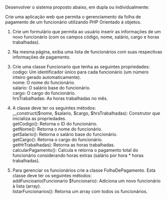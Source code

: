 Desenvolver o sistema proposto abaixo, em dupla ou individualmente: 
 
Crie uma aplicação web que permita o gerenciamento da folha de pagamento de um funcionário utilizando PHP Orientado à objetos. 
 
1. Crie um formulário que permita ao usuário inserir as informações de um novo funcionário (com os campos código, nome, salário, cargo e horas trabalhadas).  
  
2. Na mesma página, exiba uma lista de funcionários com suas respectivas informações de pagamento. 
  
4. Crie uma classe Funcionario que tenha as seguintes propriedades:  
codigo: Um identificador único para cada funcionário (um número inteiro gerado automaticamente).  
nome: O nome do funcionário.  
salario: O salário base do funcionário.  
cargo: O cargo do funcionário.  
hrsTrabalhadas: As horas trabalhadas no mês. 

  

5.  A classe deve ter os seguintes métodos:  
__construct($nome, $salario, $cargo, $hrsTrabalhadas): Construtor que inicializa as propriedades.  
getCodigo(): Retorna o ID do funcionário.  
getNome(): Retorna o nome do funcionário.  
getSalario(): Retorna o salário base do funcionário.  
getCargo(): Retorna o cargo do funcionário.  
getHrTrabalhadas): Retorna as horas trabalhadas.  
calcularPagamento(): Calcula e retorna o pagamento total do funcionário considerando horas extras (salário por hora * horas trabalhadas). 
  
6. Para gerenciar os funcionários crie a classe FolhaDePagamento. Esta classe deve ter os seguintes métodos:  
addFuncioario(Funcionario $funcionario): Adiciona um novo funcionário à lista (array).  
listarFuncionarios(): Retorna um array com todos os funcionários.  
